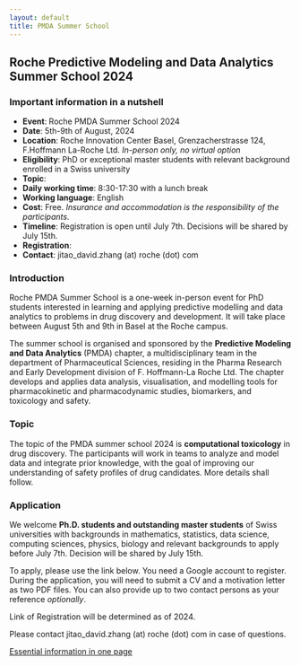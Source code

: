 ```yaml
---
layout: default
title: PMDA Summer School
---
```


## Roche Predictive Modeling and Data Analytics Summer School 2024

### Important information in a nutshell

* **Event**: Roche PMDA Summer School 2024
* **Date**: 5th-9th of August, 2024
* **Location**: Roche Innovation Center Basel, Grenzacherstrasse 124, F.Hoffmann
La-Roche Ltd. *In-person only, no virtual option*
* **Eligibility**: PhD or exceptional master students with relevant background
enrolled in a Swiss university
* **Topic**: 
* **Daily working time**: 8:30-17:30 with a lunch break
* **Working language**: English
* **Cost**: Free. *Insurance and accommodation is the responsibility of the
participants.*
* **Timeline**: Registration is open until July 7th. Decisions will be shared by
July 15th.
* **Registration**: 
* **Contact**: jitao_david.zhang (at) roche (dot) com

### Introduction

Roche PMDA Summer School is a one-week in-person event for PhD students
interested in learning and applying predictive modelling and data analytics to
problems in drug discovery and development. It will take place between August
5th and 9th in Basel at the Roche campus.

The summer school is organised and sponsored by the **Predictive Modeling and
Data Analytics** (PMDA) chapter, a multidisciplinary team in the department of
Pharmaceutical Sciences, residing in the Pharma Research and Early Development
division of F. Hoffmann-La Roche Ltd. The chapter develops and applies data
analysis, visualisation, and modelling tools for pharmacokinetic and
pharmacodynamic studies, biomarkers, and toxicology and safety.

### Topic

The topic of the PMDA summer school 2024 is **computational toxicology** in drug
discovery. The participants will work in teams to analyze and model data and
integrate prior knowledge, with the goal of improving our understanding of
safety profiles of drug candidates. More details shall follow.

### Application

We welcome **Ph.D. students and outstanding master students** of Swiss
universities with backgrounds in mathematics, statistics, data science,
computing sciences, physics, biology and relevant backgrounds to apply before
July 7th. Decision will be shared by July 15th.

To apply, please use the link below. You need a Google account to register.
During the application, you will need to submit a CV and a motivation letter as
two PDF files. You can also provide up to two contact persons as your reference *optionally*.

Link of Registration will be determined as of 2024. 

Please contact jitao_david.zhang (at) roche (dot) com in case of
questions.

<a href="assets/2024-2nd-Roche-PMDA-summer-school-A4.pdf">Essential information in one page</a>
